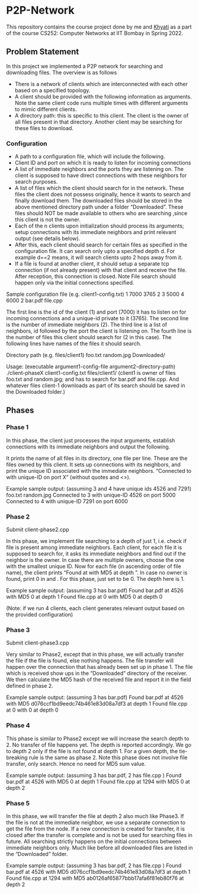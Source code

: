 # P2P-Network
This repository contains the course project done by me and [Khyati](https://github.com/khy724) as a part of the course CS252: Computer Networks at IIT Bombay in Spring 2022.

## Problem Statement
In this project we implemented a P2P network for searching and downloading files. The overview is as follows
 - There is a network of clients which are interconnected with each other based on a specified topology.
 - A client should be provided with the following information as arguments. Note the same client code runs multiple times with different arguments to mimic different clients.
 - A directory path: this is specific to this client. The client is the owner of all files present in that directory. Another client may be searching for these files to download.

### Configuration
 - A path to a configuration file, which will include the following.
 - Client ID and port on which it is ready to listen for incoming connections
 - A list of immediate neighbors and the ports they are listening on. The client is supposed to have direct connections with these neighbors for search purposes.
 - A list of files which the client should search for in the network. These files the client does not possess originally, hence it wants to search and finally download them. The downloaded files should be stored in the above mentioned directory path under a folder “Downloaded”. These files should NOT be made available to others who are searching ,since this client is not the owner.
 - Each of the n clients upon initialization should process its arguments; setup connections with its immediate neighbors and print relevant output (see details below).
 - After this, each client should search for certain files as specified in the configuration file. It can search only upto a specified depth d. For example d==2 means, it will search clients upto 2 hops away from it.
 - If a file is found at another client, it should setup a separate tcp connection (if not already present) with that client and receive the file. After reception, this connection is closed. Note File search should happen only via the initial connections specified. 

Sample configuration file (e.g. client1-config.txt)
1 7000 3765
2
3 5000 4 6000 
2
bar.pdf
file.cpp

The first line is the id of the client (1) and port (7000) it has to listen on for incoming connections and a unique-id private to it (3765). The second line is the number of immediate neighbors (2). The third line is a list of neighbors, id followed by the port the client is listening on. The fourth line is the number of files this client should search for (2 in this case). The  following lines have names of the files it should search. 

Directory path (e.g. files/client1)
foo.txt		random.jpg	Downloaded/


Usage: (executable argument1-config-file argument2-directory-path)
./client-phaseX client1-config.txt files/client1/
(client1 is owner of files foo.txt and random.jpg; and has to search for bar.pdf and file.cpp. And whatever files client-1 downloads as part of its search should be saved in the Downloaded folder.)


## Phases

### Phase 1

In this phase, the client just processes the input arguments, establish connections with its immediate neighbors and output the following.


It prints the name of all files in its directory, one file per line. These are the files owned by this client.
It sets up connections with its neighbors, and print the unique ID associated with the immediate neighbors. “Connected to <neighbor-ID> with unique-ID <unique ID of that neighbor> on port X” (without quotes and <>).

Example sample output: (assuming 3 and 4 have unique ids 4526 and 7291)
foo.txt
random.jpg
Connected to 3 with unique-ID 4526 on port 5000
Connected to 4 with unique-ID 7291 on port 6000
  
### Phase 2
Submit client-phase2.cpp

In this phase, we implement file searching to a depth of just 1, i.e. check if file is present among immediate neighbors. Each client, for each file it is supposed to search for, it asks its immediate neighbors and find out if the neighbor is the owner. In case there are multiple owners, choose the one with the smallest unique ID. Now for each file (in ascending order of file name), the client prints “Found <filename> at <client-unique-ID> with MD5 <hash> at depth <depth>”. In case no owner is found, print 0 in <client-unique-ID> and <depth>. For this phase, just set <hash> to be 0. The depth here is 1.

Example sample output: (assuming 3 has bar.pdf)
Found bar.pdf at 4526 with MD5 0 at depth 1
Found file.cpp at 0 with MD5 0 at depth 0

(Note: if we run 4 clients, each client generates relevant output based on the provided configuration)
### Phase 3
Submit client-phase3.cpp

Very similar to Phase2, except that in this phase, we will actually transfer the file if the file is found, else nothing happens. The file transfer will happen over the connection that has already been set up in phase 1. The file which is received show ups in the “Downloaded” directory of the receiver. We then calculate the MD5 hash of the received  file and report it in the <hash> field defined in phase 2.

Example sample output: (assuming 3 has bar.pdf)
Found bar.pdf at 4526 with MD5 d076ccf1bd9eedc74b461e83d08a7df3 at depth 1
Found file.cpp at 0 with 0 at depth 0

### Phase 4

This phase is similar to Phase2 except  we will increase the search depth to 2. No transfer of file happens yet. The depth is reported accordingly.  We go to depth 2 only if the file is not found at depth 1. For a given depth, the tie-breaking rule is the same as phase 2. Note this phase does not involve file transfer, only search. Hence no need for MD5 sum value.

Example sample output: (assuming 3 has bar.pdf, 2 has file.cpp )
Found bar.pdf at 4526 with MD5 0 at depth 1
Found file.cpp at 1294 with MD5 0 at depth 2
  
### Phase 5

In this phase, we will transfer the file at depth 2 also much like Phase3. If the file is not at the immediate neighbor, we use a separate connection to get the file from the node.  If a new connection is created for transfer, it is closed after the transfer is complete and is not be used for searching files in future. All searching strictly happens on the initial connections between immediate neighbors only.  Much like before all downloaded files are listed in the “Downloaded” folder.

Example sample output: (assuming 3 has bar.pdf, 2 has file.cpp )
Found bar.pdf at 4526 with MD5 d076ccf1bd9eedc74b461e83d08a7df3 at depth 1
Found file.cpp at 1294 with MD5 ab0126af65877bbb17afa6f81eb80f76 at depth 2
  

